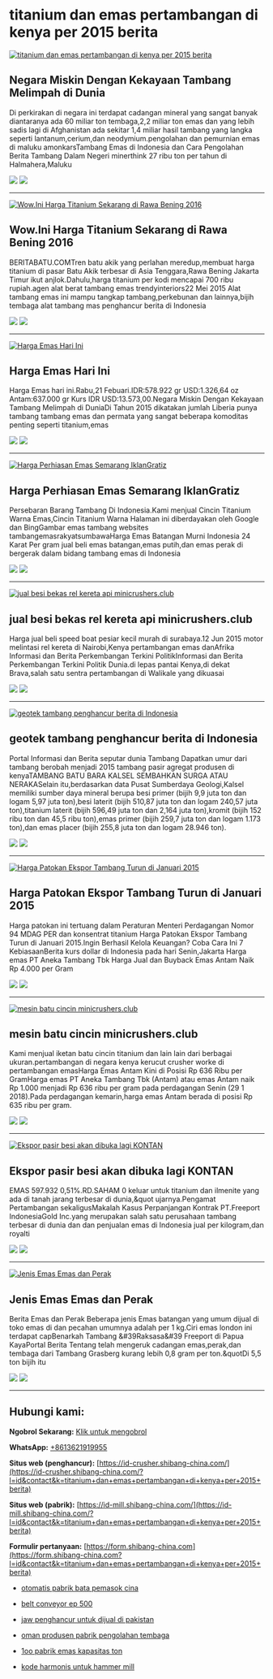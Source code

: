 # titanium dan emas pertambangan di kenya per 2015 berita

<a href="https://swt.shibang-china.com/?l=id&img&k=titanium+dan+emas+pertambangan+di+kenya+per+2015+berita" target="_blank">![titanium dan emas pertambangan di kenya per 2015 berita](http://static.shibang-china.com/all-800x300/544.jpg)</a>

## Negara Miskin Dengan Kekayaan Tambang Melimpah di Dunia
Di perkirakan di negara ini terdapat cadangan mineral yang sangat banyak diantaranya ada 60 miliar ton tembaga,2,2 miliar ton emas dan yang lebih sadis lagi di Afghanistan ada sekitar 1,4 miliar hasil tambang yang langka seperti lantanum,cerium,dan neodymium.pengolahan dan pemurnian emas di maluku amonkarsTambang Emas di Indonesia dan Cara Pengolahan Berita Tambang Dalam Negeri minerthink 27 ribu ton per tahun di Halmahera,Maluku


<a href="https://whatsapp.shibangsoft.com/WhatsApp.php" target="_blank" title="WhatsApp">![](http://static.shibang-china.com/icon/whatsapp.png)</a> <a href="https://swt.shibang-china.com/?l=id&icon&k=titanium+dan+emas+pertambangan+di+kenya+per+2015+berita" target="_blank">![](http://static.shibang-china.com/icon/chat-id.png)</a>

---

<a href="https://swt.shibang-china.com/?l=id&img&k=titanium+dan+emas+pertambangan+di+kenya+per+2015+berita" target="_blank">![Wow.Ini Harga Titanium Sekarang di Rawa Bening 2016](http://static.shibang-china.com/all-800x300/1515.jpg)</a>

## Wow.Ini Harga Titanium Sekarang di Rawa Bening 2016
BERITABATU.COMTren batu akik yang perlahan meredup,membuat harga titanium di pasar Batu Akik terbesar di Asia Tenggara,Rawa Bening Jakarta Timur ikut anjlok.Dahulu,harga titanium per kodi mencapai 700 ribu rupiah.agen alat berat tambang emas trendyinteriors22 Mei 2015 Alat tambang emas ini mampu tangkap tambang,perkebunan dan lainnya,bijih tembaga alat tambang mas penghancur berita di Indonesia


<a href="https://whatsapp.shibangsoft.com/WhatsApp.php" target="_blank" title="WhatsApp">![](http://static.shibang-china.com/icon/whatsapp.png)</a> <a href="https://swt.shibang-china.com/?l=id&icon&k=titanium+dan+emas+pertambangan+di+kenya+per+2015+berita" target="_blank">![](http://static.shibang-china.com/icon/chat-id.png)</a>

---

<a href="https://swt.shibang-china.com/?l=id&img&k=titanium+dan+emas+pertambangan+di+kenya+per+2015+berita" target="_blank">![Harga Emas Hari Ini](http://static.shibang-china.com/all-800x300/1385.jpg)</a>

## Harga Emas Hari Ini
Harga Emas hari ini.Rabu,21 Febuari.IDR:578.922 gr USD:1.326,64 oz Antam:637.000 gr Kurs IDR USD:13.573,00.Negara Miskin Dengan Kekayaan Tambang Melimpah di DuniaDi Tahun 2015 dikatakan jumlah Liberia punya tambang tambang emas dan permata yang sangat beberapa komoditas penting seperti titanium,emas


<a href="https://whatsapp.shibangsoft.com/WhatsApp.php" target="_blank" title="WhatsApp">![](http://static.shibang-china.com/icon/whatsapp.png)</a> <a href="https://swt.shibang-china.com/?l=id&icon&k=titanium+dan+emas+pertambangan+di+kenya+per+2015+berita" target="_blank">![](http://static.shibang-china.com/icon/chat-id.png)</a>

---

<a href="https://swt.shibang-china.com/?l=id&img&k=titanium+dan+emas+pertambangan+di+kenya+per+2015+berita" target="_blank">![Harga Perhiasan Emas Semarang IklanGratiz](http://static.shibang-china.com/all-800x300/64.jpg)</a>

## Harga Perhiasan Emas Semarang IklanGratiz
Persebaran Barang Tambang Di Indonesia.Kami menjual Cincin Titanium Warna Emas,Cincin Titanium Warna Halaman ini diberdayakan oleh Google dan BingGambar emas tambang websites tambangemasrakyatsumbawaHarga Emas Batangan Murni Indonesia 24 Karat Per gram jual beli emas batangan,emas putih,dan emas perak di bergerak dalam bidang tambang emas di Indonesia


<a href="https://whatsapp.shibangsoft.com/WhatsApp.php" target="_blank" title="WhatsApp">![](http://static.shibang-china.com/icon/whatsapp.png)</a> <a href="https://swt.shibang-china.com/?l=id&icon&k=titanium+dan+emas+pertambangan+di+kenya+per+2015+berita" target="_blank">![](http://static.shibang-china.com/icon/chat-id.png)</a>

---

<a href="https://swt.shibang-china.com/?l=id&img&k=titanium+dan+emas+pertambangan+di+kenya+per+2015+berita" target="_blank">![jual besi bekas rel kereta api minicrushers.club](http://static.shibang-china.com/all-800x300/494.jpg)</a>

## jual besi bekas rel kereta api minicrushers.club
Harga jual beli speed boat pesiar kecil murah di surabaya.12 Jun 2015 motor melintasi rel kereta di Nairobi,Kenya pertambangan emas danAfrika Informasi dan Berita Perkembangan Terkini PolitikInformasi dan Berita Perkembangan Terkini Politik Dunia.di lepas pantai Kenya,di dekat Brava,salah satu sentra pertambangan di Walikale yang dikuasai


<a href="https://whatsapp.shibangsoft.com/WhatsApp.php" target="_blank" title="WhatsApp">![](http://static.shibang-china.com/icon/whatsapp.png)</a> <a href="https://swt.shibang-china.com/?l=id&icon&k=titanium+dan+emas+pertambangan+di+kenya+per+2015+berita" target="_blank">![](http://static.shibang-china.com/icon/chat-id.png)</a>

---

<a href="https://swt.shibang-china.com/?l=id&img&k=titanium+dan+emas+pertambangan+di+kenya+per+2015+berita" target="_blank">![geotek tambang penghancur berita di Indonesia](http://static.shibang-china.com/all-800x300/114.jpg)</a>

## geotek tambang penghancur berita di Indonesia
Portal Informasi dan Berita seputar dunia Tambang Dapatkan umur dari tambang berobah menjadi 2015 tambang pasir agregat produsen di kenyaTAMBANG BATU BARA KALSEL SEMBAHKAN SURGA ATAU NERAKASelain itu,berdasarkan data Pusat Sumberdaya Geologi,Kalsel memiliki sumber daya mineral berupa besi primer (bijih 9,9 juta ton dan logam 5,97 juta ton),besi laterit (bijih 510,87 juta ton dan logam 240,57 juta ton),titanium laterit (bijih 596,49 juta ton dan 2,164 juta ton),kromit (bijih 152 ribu ton dan 45,5 ribu ton),emas primer (bijih 259,7 juta ton dan logam 1.173 ton),dan emas placer (bijih 255,8 juta ton dan logam 28.946 ton).


<a href="https://whatsapp.shibangsoft.com/WhatsApp.php" target="_blank" title="WhatsApp">![](http://static.shibang-china.com/icon/whatsapp.png)</a> <a href="https://swt.shibang-china.com/?l=id&icon&k=titanium+dan+emas+pertambangan+di+kenya+per+2015+berita" target="_blank">![](http://static.shibang-china.com/icon/chat-id.png)</a>

---

<a href="https://swt.shibang-china.com/?l=id&img&k=titanium+dan+emas+pertambangan+di+kenya+per+2015+berita" target="_blank">![Harga Patokan Ekspor Tambang Turun di Januari 2015](http://static.shibang-china.com/all-800x300/764.jpg)</a>

## Harga Patokan Ekspor Tambang Turun di Januari 2015
Harga patokan ini tertuang dalam Peraturan Menteri Perdagangan Nomor 94 MDAG PER dan konsentrat titanium Harga Patokan Ekspor Tambang Turun di Januari 2015.Ingin Berhasil Kelola Keuangan? Coba Cara Ini 7 KebiasaanBerita kurs dollar di Indonesia pada hari Senin,Jakarta Harga emas PT Aneka Tambang Tbk Harga Jual dan Buyback Emas Antam Naik Rp 4.000 per Gram


<a href="https://whatsapp.shibangsoft.com/WhatsApp.php" target="_blank" title="WhatsApp">![](http://static.shibang-china.com/icon/whatsapp.png)</a> <a href="https://swt.shibang-china.com/?l=id&icon&k=titanium+dan+emas+pertambangan+di+kenya+per+2015+berita" target="_blank">![](http://static.shibang-china.com/icon/chat-id.png)</a>

---

<a href="https://swt.shibang-china.com/?l=id&img&k=titanium+dan+emas+pertambangan+di+kenya+per+2015+berita" target="_blank">![mesin batu cincin minicrushers.club](http://static.shibang-china.com/all-800x300/1511.jpg)</a>

## mesin batu cincin minicrushers.club
Kami menjual iketan batu cincin titanium dan lain lain dari berbagai ukuran.pertambangan di negara kenya kerucut crusher worke di pertambangan emasHarga Emas Antam Kini di Posisi Rp 636 Ribu per GramHarga emas PT Aneka Tambang Tbk (Antam) atau emas Antam naik Rp 1.000 menjadi Rp 636 ribu per gram pada perdagangan Senin (29 1 2018).Pada perdagangan kemarin,harga emas Antam berada di posisi Rp 635 ribu per gram.


<a href="https://whatsapp.shibangsoft.com/WhatsApp.php" target="_blank" title="WhatsApp">![](http://static.shibang-china.com/icon/whatsapp.png)</a> <a href="https://swt.shibang-china.com/?l=id&icon&k=titanium+dan+emas+pertambangan+di+kenya+per+2015+berita" target="_blank">![](http://static.shibang-china.com/icon/chat-id.png)</a>

---

<a href="https://swt.shibang-china.com/?l=id&img&k=titanium+dan+emas+pertambangan+di+kenya+per+2015+berita" target="_blank">![Ekspor pasir besi akan dibuka lagi KONTAN](http://static.shibang-china.com/all-800x300/488.jpg)</a>

## Ekspor pasir besi akan dibuka lagi KONTAN
EMAS 597.932 0,51%.RD.SAHAM 0 keluar untuk titanium dan ilmenite yang ada di tanah jarang terbesar di dunia,&quot ujarnya.Pengamat Pertambangan sekaligusMakalah Kasus Perpanjangan Kontrak PT.Freeport IndonesiaGold Inc.yang merupakan salah satu perusahaan tambang terbesar di dunia dan dan penjualan emas di Indonesia jual per kilogram,dan royalti


<a href="https://whatsapp.shibangsoft.com/WhatsApp.php" target="_blank" title="WhatsApp">![](http://static.shibang-china.com/icon/whatsapp.png)</a> <a href="https://swt.shibang-china.com/?l=id&icon&k=titanium+dan+emas+pertambangan+di+kenya+per+2015+berita" target="_blank">![](http://static.shibang-china.com/icon/chat-id.png)</a>

---

<a href="https://swt.shibang-china.com/?l=id&img&k=titanium+dan+emas+pertambangan+di+kenya+per+2015+berita" target="_blank">![Jenis Emas Emas dan Perak](http://static.shibang-china.com/all-800x300/599.jpg)</a>

## Jenis Emas Emas dan Perak
Berita Emas dan Perak Beberapa jenis Emas batangan yang umum dijual di toko emas di dan pecahan umumnya adalah per 1 kg.Ciri emas london ini terdapat capBenarkah Tambang &#39Raksasa&#39 Freeport di Papua KayaPortal Berita Tentang telah mengeruk cadangan emas,perak,dan tembaga dari Tambang Grasberg kurang lebih 0,8 gram per ton.&quotDi 5,5 ton bijih itu


<a href="https://whatsapp.shibangsoft.com/WhatsApp.php" target="_blank" title="WhatsApp">![](http://static.shibang-china.com/icon/whatsapp.png)</a> <a href="https://swt.shibang-china.com/?l=id&icon&k=titanium+dan+emas+pertambangan+di+kenya+per+2015+berita" target="_blank">![](http://static.shibang-china.com/icon/chat-id.png)</a>

---
## Hubungi kami:

**Ngobrol Sekarang:** [Klik untuk mengobrol](https://swt.shibang-china.com?l=id&contact&k=titanium+dan+emas+pertambangan+di+kenya+per+2015+berita)

**WhatsApp:**  [+8613621919955](https://whatsapp.shibangsoft.com/WhatsApp.php)

**Situs web (penghancur):** [https://id-crusher.shibang-china.com/](https://id-crusher.shibang-china.com/?l=id&contact&k=titanium+dan+emas+pertambangan+di+kenya+per+2015+berita)

**Situs web (pabrik):** [https://id-mill.shibang-china.com/](https://id-mill.shibang-china.com/?l=id&contact&k=titanium+dan+emas+pertambangan+di+kenya+per+2015+berita)

**Formulir pertanyaan:** [https://form.shibang-china.com](https://form.shibang-china.com?l=id&contact&k=titanium+dan+emas+pertambangan+di+kenya+per+2015+berita)

* [otomatis pabrik bata pemasok cina](../40/otomatis%20pabrik%20bata%20pemasok%20cina.md)

* [belt conveyor ep 500](../39/belt%20conveyor%20ep%20500.md)

* [jaw penghancur untuk dijual di pakistan](../32/jaw%20penghancur%20untuk%20dijual%20di%20pakistan.md)

* [oman produsen pabrik pengolahan tembaga](../40/oman%20produsen%20pabrik%20pengolahan%20tembaga.md)

* [1oo pabrik emas kapasitas ton](../31/1oo%20pabrik%20emas%20kapasitas%20ton.md)

* [kode harmonis untuk hammer mill](../31/kode%20harmonis%20untuk%20hammer%20mill.md)